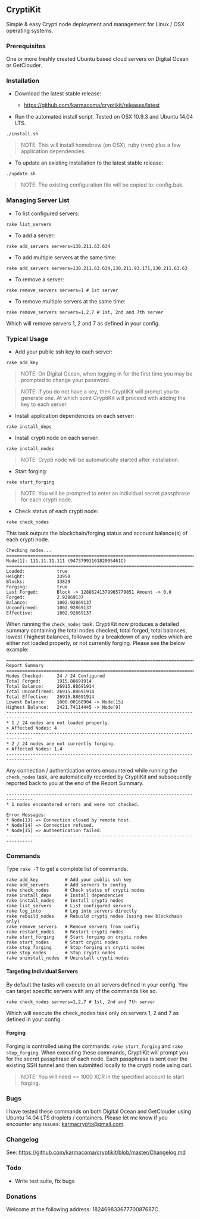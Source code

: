 ## CryptiKit

Simple &amp; easy Crypti node deployment and management for Linux / OSX operating systems.

### Prerequisites

One or more freshly created Ubuntu based cloud servers on Digital Ocean or GetClouder.

### Installation

* Download the latest stable release:
  - https://github.com/karmacoma/cryptikit/releases/latest

* Run the automated install script. Tested on OSX 10.9.3 and Ubuntu 14.04 LTS.

```
./install.sh
```

> NOTE:
> This will install homebrew (on OSX), ruby (rvm) plus a few application dependencies.

* To update an existing installation to the latest stable release:

```
./update.sh
```

> NOTE:
> The existing configuration file will be copied to: config.bak.

### Managing Server List

* To list configured servers:

```
rake list_servers
```

* To add a server:

```
rake add_servers servers=130.211.63.634
```

* To add multiple servers at the same time:

```
rake add_servers servers=130.211.63.634,130.211.93.171,130.211.63.63
```

* To remove a server:

```
rake remove_servers servers=1 # 1st server
```

* To remove multiple servers at the same time:

```
rake remove_servers servers=1,2,7 # 1st, 2nd and 7th server
```

Which will remove servers 1, 2 and 7 as defined in your config.

### Typical Usage

* Add your public ssh key to each server:

```
rake add_key
```

> NOTE:
> On Digital Ocean, when logging in for the first time you may be prompted to change your password.

> NOTE:
> If you do not have a key, then CryptiKit will prompt you to generate one. At which point CryptiKit will proceed with adding the key to each server.

* Install application dependencies on each server:

```
rake install_deps
```

* Install crypti node on each server:

```
rake install_nodes
```

> NOTE:
> Crypti node will be automatically started after installation.

* Start forging:

```
rake start_forging
```

> NOTE:
> You will be prompted to enter an individual secret passphrase for each crypti node.

* Check status of each crypti node:

```
rake check_nodes
```

This task outputs the blockchain/forging status and account balance(s) of each crypti node.

```
Checking nodes...
================================================================================
Node[1]: 111.11.11.111 (9473799116182005461C)
================================================================================
Loaded:            true
Height:            33950
Blocks:            33829
Forging:           true
Last Forged:       Block -> 12886241379965779851 Amount -> 0.0
Forged:            2.92869137
Balance:           1002.92869137
Unconfirmed:       1002.92869137
Effective:         1002.92869137
```

When running the ```check_nodes``` task. CryptiKit now produces a detailed summary containing the total nodes checked, total forged, total balances, lowest / highest balances, followed by a breakdown of any nodes which are either not loaded properly, or not currently forging. Please see the below example:

```
================================================================================
Report Summary
================================================================================
Nodes Checked:     24 / 24 Configured
Total Forged:      1915.88691914
Total Balance:     26915.88691914
Total Unconfirmed: 26915.88691914
Total Effective:   26915.88691914
Lowest Balance:    1000.00168904 -> Node[15]
Highest Balance:   2421.74114445 -> Node[9]
--------------------------------------------------------------------------------
* 1 / 24 nodes are not loaded properly.
> Affected Nodes: 4
--------------------------------------------------------------------------------
* 2 / 24 nodes are not currently forging.
> Affected Nodes: 1,4
--------------------------------------------------------------------------------
```

Any connection / authentication errors encountered while running the ```check_nodes``` task, are automatically recorded by CryptiKit and subsequently reported back to you at the end of the Report Summary.

```
--------------------------------------------------------------------------------
* 1 nodes encountered errors and were not checked.

Error Messages:
* Node[13] => Connection closed by remote host.
* Node[14] => Connection refused.
* Node[15] => Authentication failed.
--------------------------------------------------------------------------------
```

### Commands

Type ```rake -T``` to get a complete list of commands.

```
rake add_key          # Add your public ssh key
rake add_servers      # Add servers to config
rake check_nodes      # Check status of crypti nodes
rake install_deps     # Install dependencies
rake install_nodes    # Install crypti nodes
rake list_servers     # List configured servers
rake log_into         # Log into servers directly
rake rebuild_nodes    # Rebuild crypti nodes (using new blockchain only)
rake remove_servers   # Remove servers from config
rake restart_nodes    # Restart crypti nodes
rake start_forging    # Start forging on crypti nodes
rake start_nodes      # Start crypti nodes
rake stop_forging     # Stop forging on crypti nodes
rake stop_nodes       # Stop crypti nodes
rake uninstall_nodes  # Uninstall crypti nodes
```

#### Targeting Individual Servers

By default the tasks will execute on all servers defined in your config.
You can target specific servers with any of the commands like so.

```
rake check_nodes servers=1,2,7 # 1st, 2nd and 7th server
```

Which will execute the check_nodes task only on servers 1, 2 and 7 as defined in your config.

#### Forging

Forging is controlled using the commands: ```rake start_forging``` and ```rake stop_forging```. When executing these commands, CryptiKit will prompt you for the secret passphrase of each node. Each passphrase is sent over the existing SSH tunnel and then submitted locally to the crypti node using curl.

> NOTE:
> You will need >= 1000 XCR in the specified account to start forging.

### Bugs

I have tested these commands on both Digital Ocean and GetClouder using Ubuntu 14.04 LTS droplets / containers. Please let me know if you encounter any issues: karmacrypto@gmail.com.

### Changelog

See: https://github.com/karmacoma/cryptikit/blob/master/Changelog.md

### Todo

* Write test suite, fix bugs

### Donations

Welcome at the following address: 18246983367770087687C.
